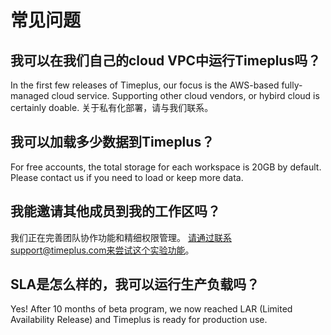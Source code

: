 # 常见问题

## 我可以在我们自己的cloud VPC中运行Timeplus吗？

In the first few releases of Timeplus, our focus is the AWS-based fully-managed cloud service. Supporting other cloud vendors, or hybird cloud is certainly doable. 关于私有化部署，请与我们联系。

## 我可以加载多少数据到Timeplus？

For free accounts, the total storage for each workspace is 20GB by default. Please contact us if you need to load or keep more data.

## 我能邀请其他成员到我的工作区吗？

我们正在完善团队协作功能和精细权限管理。 请通过联系support@timeplus.com来尝试这个实验功能。

## SLA是怎么样的，我可以运行生产负载吗？

Yes! After 10 months of beta program, we now reached LAR (Limited Availability Release) and Timeplus is ready for production use.

